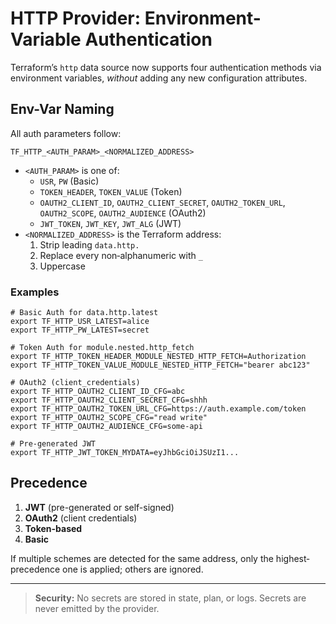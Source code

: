 # HTTP Provider: Environment-Variable Authentication

Terraform’s `http` data source now supports four authentication methods via environment variables, *without* adding any new configuration attributes.

## Env-Var Naming

All auth parameters follow:

```
TF_HTTP_<AUTH_PARAM>_<NORMALIZED_ADDRESS>
```

- `<AUTH_PARAM>` is one of:
  - `USR`, `PW` (Basic)
  - `TOKEN_HEADER`, `TOKEN_VALUE` (Token)
  - `OAUTH2_CLIENT_ID`, `OAUTH2_CLIENT_SECRET`, `OAUTH2_TOKEN_URL`, `OAUTH2_SCOPE`, `OAUTH2_AUDIENCE` (OAuth2)
  - `JWT_TOKEN`, `JWT_KEY`, `JWT_ALG` (JWT)
- `<NORMALIZED_ADDRESS>` is the Terraform address:
  1. Strip leading `data.http.`  
  2. Replace every non‐alphanumeric with `_`  
  3. Uppercase

### Examples

```
# Basic Auth for data.http.latest
export TF_HTTP_USR_LATEST=alice
export TF_HTTP_PW_LATEST=secret

# Token Auth for module.nested.http_fetch
export TF_HTTP_TOKEN_HEADER_MODULE_NESTED_HTTP_FETCH=Authorization
export TF_HTTP_TOKEN_VALUE_MODULE_NESTED_HTTP_FETCH="bearer abc123"

# OAuth2 (client_credentials)
export TF_HTTP_OAUTH2_CLIENT_ID_CFG=abc
export TF_HTTP_OAUTH2_CLIENT_SECRET_CFG=shhh
export TF_HTTP_OAUTH2_TOKEN_URL_CFG=https://auth.example.com/token
export TF_HTTP_OAUTH2_SCOPE_CFG="read write"
export TF_HTTP_OAUTH2_AUDIENCE_CFG=some-api

# Pre-generated JWT
export TF_HTTP_JWT_TOKEN_MYDATA=eyJhbGciOiJSUzI1...
```

## Precedence

1. **JWT** (pre-generated or self-signed)  
2. **OAuth2** (client credentials)  
3. **Token-based**  
4. **Basic**

If multiple schemes are detected for the same address, only the highest‐precedence one is applied; others are ignored.

---

> **Security:** No secrets are stored in state, plan, or logs. Secrets are never emitted by the provider.  

